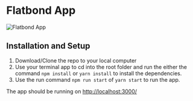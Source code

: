 # Flatbond App

![Flatbond App](https://res.cloudinary.com/d74fh3kw/image/upload/v1582568697/flatbond_ew0xqy.jpg 'Flatbond App')

## Installation and Setup

1. Download/Clone the repo to your local computer
2. Use your terminal app to cd into the root folder and run the either the command `npm install` or `yarn install` to install the dependencies.
3. Use the run command `npm run start` of `yarn start` to run the app.

The app should be running on [http://localhost:3000/](http://localhost:3000/)
